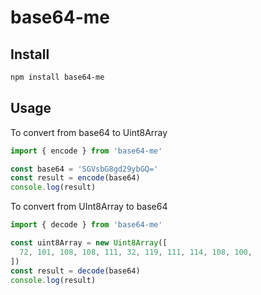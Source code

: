 # base64-me

## Install

```sh
npm install base64-me
```

## Usage

To convert from base64 to Uint8Array

```js
import { encode } from 'base64-me'

const base64 = 'SGVsbG8gd29ybGQ='
const result = encode(base64)
console.log(result)
```

To convert from UInt8Array to base64

```js
import { decode } from 'base64-me'

const uint8Array = new Uint8Array([
  72, 101, 108, 108, 111, 32, 119, 111, 114, 108, 100,
])
const result = decode(base64)
console.log(result)
```